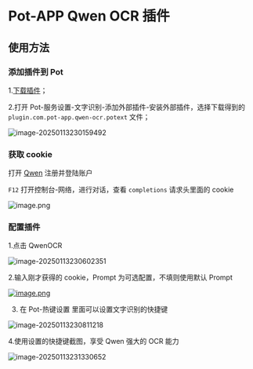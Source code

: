# Pot-APP Qwen OCR 插件



## 使用方法

### 添加插件到 Pot

1.[下载插件](https://github.com/sun-i/pot-app-recognize-plugin-qwen-ocr/releases)；

2.打开 Pot-服务设置-文字识别-添加外部插件-安装外部插件，选择下载得到的 `plugin.com.pot-app.qwen-ocr.potext` 文件；

![image-20250113230159492](https://5a352de.webp.li/2025/01/ab995281f9d7f9cdac04a55e0dd48d68.png)

### 获取 cookie

打开 [Qwen](https://chat.qwenlm.ai/) 注册并登陆账户

`F12` 打开控制台-网络，进行对话，查看 `completions` 请求头里面的 cookie

![image.png](https://s2.loli.net/2025/02/11/Dr9xnSGzqVXgceW.png)

### 配置插件

1.点击 QwenOCR

![image-20250113230602351](https://5a352de.webp.li/2025/01/b58c75b149d9cdd35e64426bad251a9d.png)

2.输入刚才获得的 cookie，Prompt 为可选配置，不填则使用默认 Prompt

[![image.png](https://s2.loli.net/2025/02/11/TKridMqHt6OnfoZ.png)](https://s2.loli.net/2025/02/11/TKridMqHt6OnfoZ.png)

3. 在 Pot-热键设置 里面可以设置文字识别的快捷键

![image-20250113230811218](https://5a352de.webp.li/2025/01/297511e346842b7cc15a35f6f0bf2161.png)

4.使用设置的快捷键截图，享受 Qwen 强大的 OCR 能力

![image-20250113231330652](https://5a352de.webp.li/2025/01/1d80cd8843fff9889de4de90b6729568.png)

